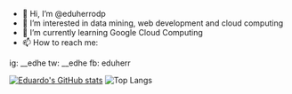 - 👋 Hi, I’m @eduherrodp
- 👀 I’m interested in data mining, web development and cloud computing 
- 🌱 I’m currently learning Google Cloud Computing 
- 📫 How to reach me:

ig: __edhe
tw: __edhe
fb: eduherr

[![Eduardo's GitHub stats](https://github-readme-stats.vercel.app/api?username=eduherrodp)](https://github.com/anuraghazra/github-readme-stats) ![Top Langs](https://github-readme-stats.vercel.app/api/top-langs/?username=anuraghazra&hide_progress=true)
